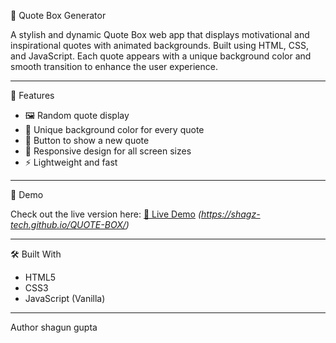  🎯 Quote Box Generator

A stylish and dynamic Quote Box web app that displays motivational and inspirational quotes with animated backgrounds. Built using HTML, CSS, and JavaScript. Each quote appears with a unique background color and smooth transition to enhance the user experience.

---

 🌟 Features

- 🖼️ Random quote display
- 🎨 Unique background color for every quote
- 🔁 Button to show a new quote
- 📱 Responsive design for all screen sizes
- ⚡ Lightweight and fast

---

 🚀 Demo

Check out the live version here: [🔗 Live Demo](#) *(https://shagz-tech.github.io/QUOTE-BOX/)*

---

🛠️ Built With

- HTML5
- CSS3
- JavaScript (Vanilla)

---
Author
shagun gupta


